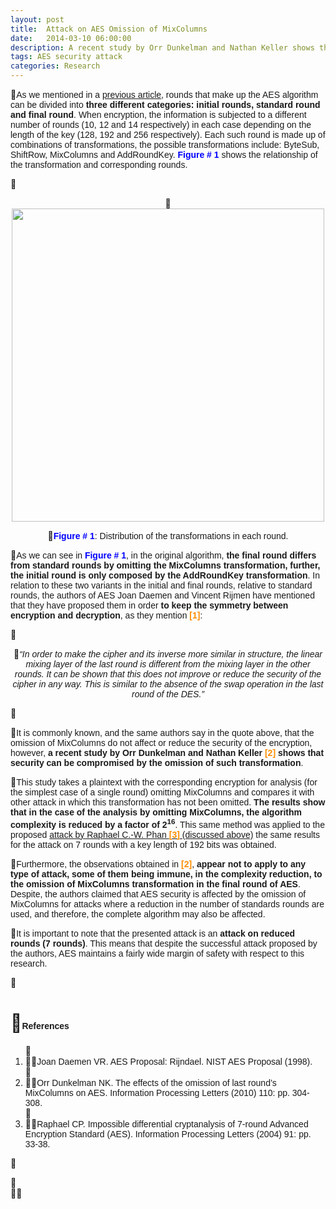```yaml
---
layout: post
title:  Attack on AES Omission of MixColumns
date:   2014-03-10 06:00:00
description: A recent study by Orr Dunkelman and Nathan Keller shows that security can be compromised by the omission of such transformation. The results show that in the case of the analysis by omitting MixColumns, the algorithm complexity is reduced by a factor of 2^16.
tags: AES security attack
categories: Research
---
```

<p>
<span style="font-size:14px;"><span style="font-family:arial,helvetica,sans-serif;">As we mentioned in a <a href="en/library/security/item/54-aes-advanced-encryption-standard-overview-part-i">previous article</a>, rounds that make up the AES algorithm can be divided into <strong>three different categories: initial rounds, standard round and final round</strong>. When encryption, the information is subjected to a different number of rounds (10, 12 and 14 respectively) in each case depending on the length of the key (128, 192 and 256 respectively). Each such round is made up of combinations of transformations, the possible transformations include: ByteSub, ShiftRow, MixColumns and AddRoundKey. <span style="color:#0000ff;"><strong>Figure # 1</strong></span> shows the relationship of the transformation and corresponding rounds.</span></span></p>
<p>
&nbsp;</p>
<p style="text-align: center;">
<img alt="" class="cke-resize" src="images/Research/ataque-contra-AES-omision-mixcoloumns/1_en.png" style="height: 501px; width: 500px;" /></p>
<p style="text-align: center;">
<span style="font-family: arial, helvetica, sans-serif; font-size: 14px; color: rgb(0, 0, 255);"><strong>Figure # 1</strong></span><span style="font-family: arial, helvetica, sans-serif; font-size: 14px;">: Distribution of the transformations in each round.</span></p>

<p>
<span style="font-size:14px;"><span style="font-family:arial,helvetica,sans-serif;">As we can see in <span style="color:#0000ff;"><strong>Figure # 1</strong></span>, in the original algorithm, <strong>the final round differs from standard rounds by omitting the MixColumns transformation, further, the initial round is only composed by the AddRoundKey transformation</strong>. In relation to these two variants in the initial and final rounds, relative to standard rounds, the authors of AES Joan Daemen and Vincent Rijmen have mentioned that they have proposed them in order <strong>to keep the symmetry between encryption and decryption</strong>, as they mention <span style="color:#ff8c00;"><strong>[1]</strong></span>:</span></span></p>
<p>
&nbsp;</p>
<p style="text-align: center;">
<em><span style="font-size:14px;"><span style="font-family:arial,helvetica,sans-serif;">&ldquo;In order to make the cipher and its inverse more similar in structure, the linear mixing layer of the last round is different from the mixing layer in the other rounds. It can be shown that this does not improve or reduce the security of the cipher in any way. This is similar to the absence of the swap operation in the last round of the DES.&rdquo;</span></span></em></p>
<p>
&nbsp;</p>
<p>
<span style="font-size:14px;"><span style="font-family:arial,helvetica,sans-serif;">It is commonly known, and the same authors say in the quote above, that the omission of MixColumns do not affect or reduce the security of the encryption, however, <strong>a recent study by Orr Dunkelman and Nathan Keller <span style="color:#ff8c00;">[2]</span> shows that security can be compromised by the omission of such transformation</strong>.</span></span></p>
<p>
<span style="font-family: arial, helvetica, sans-serif; font-size: 14px;">This study takes a plaintext with the corresponding encryption for analysis (for the simplest case of a single round) omitting MixColumns and compares it with other attack in which this transformation has not been omitted. <strong>The results show that in the case of the analysis by omitting MixColumns, the algorithm complexity is reduced by a factor of 2<sup>16</sup></strong>. This same method was applied to the proposed <a href="en/laboratory/results/item/62-cryptographic-attack-on-aes-impossible-differential-attack">attack by Raphael C.-W. Phan <span style="color:#ff8c00;"><strong>[3]</strong></span> (discussed above)</a> the same results for the attack on 7 rounds with a key length of 192 bits was obtained.</span></p>
<p>
<span style="font-family: arial, helvetica, sans-serif; font-size: 14px;">Furthermore, the observations obtained in <span style="color:#ff8c00;"><strong>[2]</strong></span>, <strong>appear not to apply to any type of attack, some of them being immune, in the complexity reduction, to the omission of MixColumns transformation in the final round of AES</strong>. Despite, the authors claimed that AES security is affected by the omission of MixColumns for attacks where a reduction in the number of standards rounds are used, and therefore, the complete algorithm may also be affected.</span></p>
<p>
<span style="font-family: arial, helvetica, sans-serif; font-size: 14px;">It is important to note that the presented attack is an <strong>attack on reduced rounds (7 rounds)</strong>. This means that despite the successful attack proposed by the authors, AES maintains a fairly wide margin of safety with respect to this research.</span></p>
<p>
&nbsp;</p>
<h1>
<span style="font-size:14px;"><span style="font-family:arial,helvetica,sans-serif;">References</span></span></h1>
<ol>
<li>
<span style="font-family: arial, helvetica, sans-serif; font-size: 14px;">Joan Daemen VR. AES Proposal: Rijndael. NIST AES Proposal (1998).</span></li>
<li>
<span style="font-size:14px;"><span style="font-family:arial,helvetica,sans-serif;">Orr Dunkelman NK. The effects of the omission of last round&rsquo;s MixColumns on AES. Information Processing Letters (2010) 110: pp. 304-308.</span></span></li>
<li>
<span style="font-size:14px;"><span style="font-family:arial,helvetica,sans-serif;">Raphael CP. Impossible differential cryptanalysis of 7-round Advanced Encryption Standard (AES). Information Processing Letters (2004) 91: pp. 33-38.</span></span></li>
</ol>
<p>
&nbsp;</p>
<div id="ckimgrsz" style="left: 44.815338134765625px; top: 228.7187498807907px;">
<div class="preview">
&nbsp;</div>
</div>